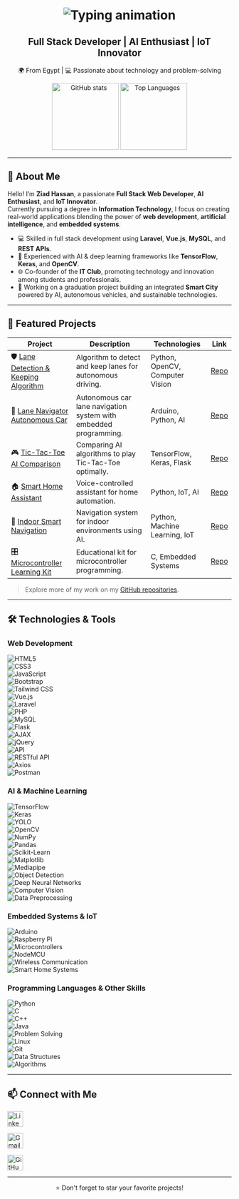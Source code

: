 <h1 align="center">
  <img src="https://readme-typing-svg.herokuapp.com/?font=Righteous&size=35&center=true&vCenter=true&width=600&height=70&duration=4000&lines=Hello+there!+👋;+I'm+Ziad+Hassan;" alt="Typing animation" />
</h1>

<h2 align="center">Full Stack Developer | AI Enthusiast | IoT Innovator</h2>

<p align="center">
  🌍 From Egypt | 💻 Passionate about technology and problem-solving
</p>

<div align="center">
  <!-- GitHub Stats -->
  <img src="https://github-readme-stats.vercel.app/api?username=Ziad-Abaza&show_icons=true&include_all_commits=true&count_private=true&theme=dracula" alt="GitHub stats" height="150" />
  
  <!-- Most Used Languages -->
  <img src="https://github-readme-stats.vercel.app/api/top-langs?username=Ziad-Abaza&layout=compact&langs_count=5&theme=dracula" alt="Top Languages" height="150" />
</div>

---

## 🧠 About Me

Hello! I’m **Ziad Hassan**, a passionate **Full Stack Web Developer**, **AI Enthusiast**, and **IoT Innovator**.  
Currently pursuing a degree in **Information Technology**, I focus on creating real-world applications blending the power of **web development**, **artificial intelligence**, and **embedded systems**.

- 💻 Skilled in full stack development using **Laravel**, **Vue.js**, **MySQL**, and **REST APIs**.  
- 🤖 Experienced with AI & deep learning frameworks like **TensorFlow**, **Keras**, and **OpenCV**.  
- 🌐 Co-founder of the **IT Club**, promoting technology and innovation among students and professionals.  
- 🌆 Working on a graduation project building an integrated **Smart City** powered by AI, autonomous vehicles, and sustainable technologies.

---

## 🚀 Featured Projects

| Project | Description | Technologies | Link |
|---------|-------------|--------------|------|
| 🛡️ [Lane Detection & Keeping Algorithm](https://github.com/Ziad-Abaza/Lane-Detection-and-Keeping-Algorithm) | Algorithm to detect and keep lanes for autonomous driving. | Python, OpenCV, Computer Vision | [Repo](https://github.com/Ziad-Abaza/Lane-Detection-and-Keeping-Algorithm) |
| 🚗 [Lane Navigator Autonomous Car](https://github.com/Ziad-Abaza/lane-navigator-AutonomousCar) | Autonomous car lane navigation system with embedded programming. | Arduino, Python, AI | [Repo](https://github.com/Ziad-Abaza/lane-navigator-AutonomousCar) |
| 🎮 [Tic-Tac-Toe AI Comparison](https://github.com/Ziad-Abaza/Tic-Tac-Toe-AI-Comparison) | Comparing AI algorithms to play Tic-Tac-Toe optimally. | TensorFlow, Keras, Flask | [Repo](https://github.com/Ziad-Abaza/Tic-Tac-Toe-AI-Comparison) |
| 🏠 [Smart Home Assistant](https://github.com/Ziad-Abaza/Smart-Home-Assistant) | Voice-controlled assistant for home automation. | Python, IoT, AI | [Repo](https://github.com/Ziad-Abaza/Smart-Home-Assistant) |
| 📍 [Indoor Smart Navigation](https://github.com/Ziad-Abaza/Indoor-Smart-Navigation) | Navigation system for indoor environments using AI. | Python, Machine Learning, IoT | [Repo](https://github.com/Ziad-Abaza/Indoor-Smart-Navigation) |
| 🎛️ [Microcontroller Learning Kit](https://github.com/Ziad-Abaza/Microcontroller-Learning-Kit) | Educational kit for microcontroller programming. | C, Embedded Systems | [Repo](https://github.com/Ziad-Abaza/Microcontroller-Learning-Kit) |

> Explore more of my work on my [GitHub repositories](https://github.com/Ziad-Abaza?tab=repositories).

---

## 🛠️ Technologies & Tools

### **Web Development**  
![HTML5](https://img.shields.io/badge/HTML5-E34F26?logo=html5&logoColor=white)  
![CSS3](https://img.shields.io/badge/CSS3-1572B6?logo=css3&logoColor=white)  
![JavaScript](https://img.shields.io/badge/JavaScript-F7DF1E?logo=javascript&logoColor=black)  
![Bootstrap](https://img.shields.io/badge/Bootstrap-563D7C?logo=bootstrap&logoColor=white)  
![Tailwind CSS](https://img.shields.io/badge/Tailwind%20CSS-38B2AC?logo=tailwindcss&logoColor=white)  
![Vue.js](https://img.shields.io/badge/Vue.js-4FC08D?logo=vue.js&logoColor=white)  
![Laravel](https://img.shields.io/badge/Laravel-EF4135?logo=laravel&logoColor=white)  
![PHP](https://img.shields.io/badge/PHP-777BB4?logo=php&logoColor=white)  
![MySQL](https://img.shields.io/badge/MySQL-4479A1?logo=mysql&logoColor=white)  
![Flask](https://img.shields.io/badge/Flask-000000?logo=flask&logoColor=white)  
![AJAX](https://img.shields.io/badge/AJAX-00599C?logo=javascript&logoColor=white)  
![jQuery](https://img.shields.io/badge/jQuery-0769AD?logo=jquery&logoColor=white)  
![API](https://img.shields.io/badge/API-FF6F00?logo=api&logoColor=white)  
![RESTful API](https://img.shields.io/badge/RESTful%20API-4CAF50?logo=api&logoColor=white)  
![Axios](https://img.shields.io/badge/Axios-5A29E4?logo=axios&logoColor=white)  
![Postman](https://img.shields.io/badge/Postman-FF6C37?logo=postman&logoColor=white)

### **AI & Machine Learning**  
![TensorFlow](https://img.shields.io/badge/TensorFlow-FF6F00?logo=tensorflow&logoColor=white)  
![Keras](https://img.shields.io/badge/Keras-D00000?logo=keras&logoColor=white)  
![YOLO](https://img.shields.io/badge/YOLO-004d00?logo=yolo&logoColor=white)  
![OpenCV](https://img.shields.io/badge/OpenCV-5C3EE8?logo=opencv&logoColor=white)  
![NumPy](https://img.shields.io/badge/NumPy-013243?logo=numpy&logoColor=white)  
![Pandas](https://img.shields.io/badge/Pandas-150458?logo=pandas&logoColor=white)  
![Scikit-Learn](https://img.shields.io/badge/Scikit--Learn-F7931E?logo=scikit-learn&logoColor=white)  
![Matplotlib](https://img.shields.io/badge/Matplotlib-004d00?logo=matplotlib&logoColor=white)  
![Mediapipe](https://img.shields.io/badge/Mediapipe-00B140?logo=google&logoColor=white)  
![Object Detection](https://img.shields.io/badge/Object%20Detection-FF6F00?logo=google&logoColor=white)  
![Deep Neural Networks](https://img.shields.io/badge/Deep%20Neural%20Networks-430098?logo=neural&logoColor=white)  
![Computer Vision](https://img.shields.io/badge/Computer%20Vision-1E88E5?logo=opencv&logoColor=white)  
![Data Preprocessing](https://img.shields.io/badge/Data%20Preprocessing-FF6F00?logo=google&logoColor=white)

### **Embedded Systems & IoT**  
![Arduino](https://img.shields.io/badge/Arduino-00979D?logo=arduino&logoColor=white)  
![Raspberry Pi](https://img.shields.io/badge/Raspberry%20Pi-A22846?logo=raspberrypi&logoColor=white)  
![Microcontrollers](https://img.shields.io/badge/Microcontroller-FF6F00?logo=micropython&logoColor=white)  
![NodeMCU](https://img.shields.io/badge/NodeMCU-1E88E5?logo=nodemcu&logoColor=white)  
![Wireless Communication](https://img.shields.io/badge/Wireless%20Communication-FF6F00?logo=wifi&logoColor=white)  
![Smart Home Systems](https://img.shields.io/badge/Smart%20Home-6200EE?logo=home-assistant&logoColor=white)

### **Programming Languages & Other Skills**  
![Python](https://img.shields.io/badge/Python-3776AB?logo=python&logoColor=white)  
![C](https://img.shields.io/badge/C-A8B9CC?logo=c&logoColor=white)  
![C++](https://img.shields.io/badge/C++-00599C?logo=cplusplus&logoColor=white)  
![Java](https://img.shields.io/badge/Java-007396?logo=java&logoColor=white)  
![Problem Solving](https://img.shields.io/badge/Problem%20Solving-4CAF50?logo=thinkific&logoColor=white)  
![Linux](https://img.shields.io/badge/Linux-FCC624?logo=linux&logoColor=black)  
![Git](https://img.shields.io/badge/Git-F05032?logo=git&logoColor=white)  
![Data Structures](https://img.shields.io/badge/Data%20Structures-FF6F00?logo=algorithm&logoColor=white)  
![Algorithms](https://img.shields.io/badge/Algorithms-00BFFF?logo=thinkific&logoColor=white)

---

## 📫 Connect with Me

<div align="left">
  <a href="https://www.linkedin.com/in/ziad-h-abaza-82276331b/" target="_blank">
    <img src="https://img.shields.io/static/v1?message=LinkedIn&logo=linkedin&color=0077B5&logoColor=white&style=for-the-badge" alt="LinkedIn" height="35" />
  </a>
  
  <a href="mailto:zeyad.h.ab[aza@gmail.com](mailto:aza@gmail.com)"> <img src="https://img.shields.io/static/v1?message=Gmail&logo=gmail&color=D14836&logoColor=white&style=for-the-badge" alt="Gmail" height="35" /> </a>

  <a href="https://github.com/Ziad-Abaza" target="_blank">
    <img src="https://img.shields.io/static/v1?message=GitHub&logo=github&color=181717&logoColor=white&style=for-the-badge" alt="GitHub" height="35" />
  </a>
</div>

---

<p align="center">
  ⭐️ Don't forget to star your favorite projects!
</p>
